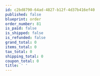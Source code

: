 ```yaml
---
id: c2bd8790-64ad-4827-b12f-4d37b416ef40
published: false
blueprint: order
order_number: 81
is_paid: false
is_shipped: false
is_refunded: false
grand_total: 0
items_total: 0
tax_total: 0
shipping_total: 0
coupon_total: 0
title: ' '
---
```

